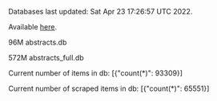 Databases last updated: Sat Apr 23 17:26:57 UTC 2022. 

Available [here](https://github.com/cbeauhilton/ash-db/releases).


96M	abstracts.db

572M	abstracts_full.db

Current number of items in db:
[{"count(*)": 93309}]

Current number of scraped items in db:
[{"count(*)": 65551}]
